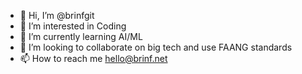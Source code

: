 - 👋 Hi, I’m @brinfgit
- 👀 I’m interested in Coding
- 🌱 I’m currently learning AI/ML
- 💞️ I’m looking to collaborate on big tech and use FAANG standards
- 📫 How to reach me hello@brinf.net

<!---
brinfgit/brinfgit is a ✨ special ✨ repository because its `README.md` (this file) appears on your GitHub profile.
You can click the Preview link to take a look at your changes.
--->
